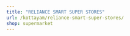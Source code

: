 ```yaml
---
title: "RELIANCE SMART SUPER STORES"
url: /kottayam/reliance-smart-super-stores/
shop: supermarket
---
```

